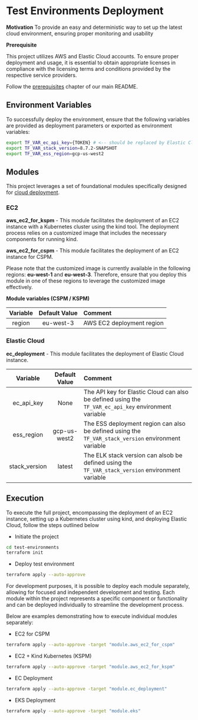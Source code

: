 # Test Environments Deployment

**Motivation**
To provide an easy and deterministic way to set up the latest cloud environment, ensuring proper monitoring and usability


**Prerequisite**

This project utilizes AWS and Elastic Cloud accounts. To ensure proper deployment and usage, it is essential to obtain appropriate licenses in compliance with the licensing terms and conditions provided by the respective service providers.

Follow the [prerequisites](/README.md#prerequisites) chapter of our main README.

## Environment Variables

To successfully deploy the environment, ensure that the following variables are provided as deployment parameters or exported as environment variables:

```bash
export TF_VAR_ec_api_key={TOKEN} # <-- should be replaced by Elastic Cloud TOKEN
export TF_VAR_stack_version=8.7.2-SNAPSHOT
export TF_VAR_ess_region=gcp-us-west2
```

## Modules

This project leverages a set of foundational modules specifically designed for [cloud deployment](../cloud/modules/).

### EC2

**aws_ec2_for_kspm** - This module facilitates the deployment of an EC2 instance with a Kubernetes cluster using the kind tool. The deployment process relies on a customized image that includes the necessary components for running kind.

**aws_ec2_for_cspm** - This module facilitates the deployment of an EC2 instance for CSPM.

Please note that the customized image is currently available in the following regions: **eu-west-1** and **eu-west-3**. Therefore, ensure that you deploy this module in one of these regions to leverage the customized image effectively.

**Module variables (CSPM / KSPM)**

| Variable  | Default Value | Comment |
|:-------------:|:-------------:|:------------|
| region      |   eu-west-3   | AWS EC2 deployment region |



### Elastic Cloud

**ec_deployment** - This module facilitates the deployment of Elastic Cloud instance.

| Variable  | Default Value | Comment |
|:-------------:|:-------------:|:------------|
| ec_api_key    |   None   | The API key for Elastic Cloud can also be defined using the `TF_VAR_ec_api_key` environment variable |
| ess_region    | gcp-us-west2 | The ESS deployment region can also be defined using the `TF_VAR_stack_version` environment variable|
| stack_version | latest | The ELK stack version can alsob be defined using the `TF_VAR_stack_version` environment variable |

## Execution

To execute the full project, encompassing the deployment of an EC2 instance, setting up a Kubernetes cluster using kind, and deploying Elastic Cloud, follow the steps outlined below

- Initiate the project

```bash
cd test-environments
terraform init
```

- Deploy test environment

```bash
terraform apply --auto-approve
```

For development purposes, it is possible to deploy each module separately, allowing for focused and independent development and testing. Each module within the project represents a specific component or functionality and can be deployed individually to streamline the development process.

Below are examples demonstrating how to execute individual modules separately:

- EC2 for CSPM

```bash
terraform apply --auto-approve -target "module.aws_ec2_for_cspm"
```

- EC2 + Kind Kubernetes (KSPM)

```bash
terraform apply --auto-approve -target "module.aws_ec2_for_kspm"
```

- EC Deployment

```bash
terraform apply --auto-approve -target "module.ec_deployment"
```

- EKS Deployment

```bash
terraform apply --auto-approve -target "module.eks"
```